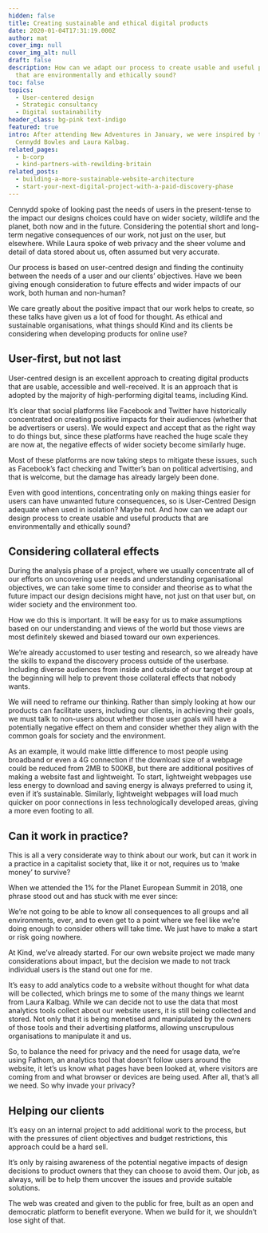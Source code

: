 ```yaml
---
hidden: false
title: Creating sustainable and ethical digital products
date: 2020-01-04T17:31:19.000Z
author: mat
cover_img: null
cover_img_alt: null
draft: false
description: How can we adapt our process to create usable and useful products
  that are environmentally and ethically sound?
toc: false
topics:
  - User-centered design
  - Strategic consultancy
  - Digital sustainability
header_class: bg-pink text-indigo
featured: true
intro: After attending New Adventures in January, we were inspired by talks from
  Cennydd Bowles and Laura Kalbag.
related_pages:
  - b-corp
  - kind-partners-with-rewilding-britain
related_posts:
  - building-a-more-sustainable-website-architecture
  - start-your-next-digital-project-with-a-paid-discovery-phase
---
```


Cennydd spoke of looking past the needs of users in the present-tense to the impact our designs choices could have on wider society, wildlife and the planet, both now and in the future. Considering the potential short and long-term negative consequences of our work, not just on the user, but elsewhere. While Laura spoke of web privacy and the sheer volume and detail of data stored about us, often assumed but very accurate.

Our process is based on user-centred design and finding the continuity between the needs of a user and our clients’ objectives. Have we been giving enough consideration to future effects and wider impacts of our work, both human and non-human?

We care greatly about the positive impact that our work helps to create, so these talks have given us a lot of food for thought. As ethical and sustainable organisations, what things should Kind and its clients be considering when developing products for online use?

## User-first, but not last

User-centred design is an excellent approach to creating digital products that are usable, accessible and well-received. It is an approach that is adopted by the majority of high-performing digital teams, including Kind.

It’s clear that social platforms like Facebook and Twitter have historically concentrated on creating positive impacts for their audiences (whether that be advertisers or users). We would expect and accept that as the right way to do things but, since these platforms have reached the huge scale they are now at, the negative effects of wider society become similarly huge.

Most of these platforms are now taking steps to mitigate these issues, such as Facebook’s fact checking and Twitter’s ban on political advertising, and that is welcome, but the damage has already largely been done.

Even with good intentions, concentrating only on making things easier for users can have unwanted future consequences, so is User-Centred Design adequate when used in isolation? Maybe not. And how can we adapt our design process to create usable and useful products that are environmentally and ethically sound?

## Considering collateral effects

During the analysis phase of a project, where we usually concentrate all of our efforts on uncovering user needs and understanding organisational objectives, we can take some time to consider and theorise as to what the future impact our design decisions might have, not just on that user but, on wider society and the environment too.

How we do this is important. It will be easy for us to make assumptions based on our understanding and views of the world but those views are most definitely skewed and biased toward our own experiences.

We’re already accustomed to user testing and research, so we already have the skills to expand the discovery process outside of the userbase. Including diverse audiences from inside and outside of our target group at the beginning will help to prevent those collateral effects that nobody wants.

We will need to reframe our thinking. Rather than simply looking at how our products can facilitate users, including our clients, in achieving their goals, we must talk to non-users about whether those user goals will have a potentially negative effect on them and consider whether they align with the common goals for society and the environment.

As an example, it would make little difference to most people using broadband or even a <span class="smcp">4G</span> connection if the download size of a webpage could be reduced from 2<span class="smcp">MB</span> to 500<span class="smcp">KB</span>, but there are additional positives of making a website fast and lightweight. To start, lightweight webpages use less energy to download and saving energy is always preferred to using it, even if it’s sustainable. Similarly, lightweight webpages will load much quicker on poor connections in less technologically developed areas, giving a more even footing to all.

## Can it work in practice?

This is all a very considerate way to think about our work, but can it work in a practice in a capitalist society that, like it or not, requires us to ​‘make money’ to survive?

When we attended the 1% for the Planet European Summit in 2018, one phrase stood out and has stuck with me ever since:

We’re not going to be able to know all consequences to all groups and all environments, ever, and to even get to a point where we feel like we’re doing enough to consider others will take time. We just have to make a start or risk going nowhere.

At Kind, we’ve already started. For our own website project we made many considerations about impact, but the decision we made to not track individual users is the stand out one for me.

It’s easy to add analytics code to a website without thought for what data will be collected, which brings me to some of the many things we learnt from Laura Kalbag. While we can decide not to use the data that most analytics tools collect about our website users, it is still being collected and stored. Not only that it is being monetised and manipulated by the owners of those tools and their advertising platforms, allowing unscrupulous organisations to manipulate it and us.

So, to balance the need for privacy and the need for usage data, we’re using Fathom, an analytics tool that doesn’t follow users around the website, it let’s us know what pages have been looked at, where visitors are coming from and what browser or devices are being used. After all, that’s all we need. So why invade your privacy?

## Helping our clients

It’s easy on an internal project to add additional work to the process, but with the pressures of client objectives and budget restrictions, this approach could be a hard sell.

It’s only by raising awareness of the potential negative impacts of design decisions to product owners that they can choose to avoid them. Our job, as always, will be to help them uncover the issues and provide suitable solutions.

The web was created and given to the public for free, built as an open and democratic platform to benefit everyone. When we build for it, we shouldn’t lose sight of that.
